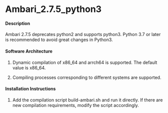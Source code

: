 ﻿# Ambari_2.7.5_python3



#### Description


Ambari 2.7.5 deprecates python2 and supports python3. Python 3.7 or later is recommended to avoid great changes in Python3.



#### Software Architecture



1. Dynamic compilation of x86_64 and arrch64 is supported. The default value is x86_64.



2. Compiling processes corresponding to different systems are supported.



#### Installation Instructions



1. Add the compilation script build-ambari.sh and run it directly. If there are new compilation requirements, modify the script accordingly.

